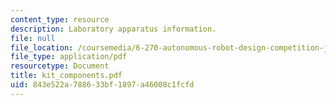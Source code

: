 ```yaml
---
content_type: resource
description: Laboratory apparatus information.
file: null
file_location: /coursemedia/6-270-autonomous-robot-design-competition-january-iap-2005/843e522a788633bf1897a46008c1fcfd_kit_components.pdf
file_type: application/pdf
resourcetype: Document
title: kit_components.pdf
uid: 843e522a-7886-33bf-1897-a46008c1fcfd
---
```

